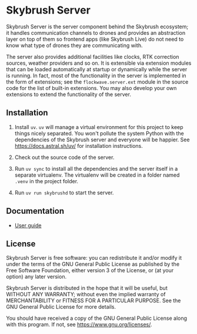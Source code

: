 # Skybrush Server

Skybrush Server is the server component behind the Skybrush ecosystem; it handles
communication channels to drones and provides an abstraction layer on top of them
so frontend apps (like Skybrush Live) do not need to know what type of drones
they are communicating with.

The server also provides additional facilities like clocks, RTK correction
sources, weather providers and so on. It is extensible via extension modules
that can be loaded automatically at startup or dynamically while the server is
running. In fact, most of the functionality in the server is implemented in the
form of extensions; see the `flockwave.server.ext` module in the source code
for the list of built-in extensions. You may also develop your own extensions to
extend the functionality of the server.

## Installation

1. Install `uv`. `uv` will manage a virtual environment for this project to keep
   things nicely separated. You won't pollute the system Python with the
   dependencies of the Skybrush server and everyone will be happier.
   See https://docs.astral.sh/uv/ for installation instructions.

2. Check out the source code of the server.

3. Run `uv sync` to install all the dependencies and the server itself in a
   separate virtualenv. The virtualenv will be created in a folder named
   `.venv` in the project folder.

4. Run `uv run skybrushd` to start the server.

## Documentation

- [User guide](https://doc.collmot.com/public/skybrush-live-doc/latest/)

## License

Skybrush Server is free software: you can redistribute it and/or modify it under
the terms of the GNU General Public License as published by the Free Software
Foundation, either version 3 of the License, or (at your option) any later
version.

Skybrush Server is distributed in the hope that it will be useful, but WITHOUT
ANY WARRANTY; without even the implied warranty of MERCHANTABILITY or
FITNESS FOR A PARTICULAR PURPOSE. See the GNU General Public License for
more details.

You should have received a copy of the GNU General Public License along with
this program. If not, see <https://www.gnu.org/licenses/>.
